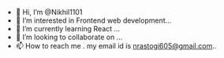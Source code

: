 - 👋 Hi, I’m @Nikhil1101
- 👀 I’m interested in Frontend web development...
- 🌱 I’m currently learning React ...
- 💞️ I’m looking to collaborate on ...
- 📫 How to reach me . my email id is nrastogi605@gmail.com..

<!---
Nikhil1101/Nikhil1101 is a ✨ special ✨ repository because its `README.md` (this file) appears on your GitHub profile.
You can click the Preview link to take a look at your changes.
--->
